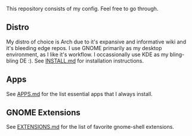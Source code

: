 This repository consists of my config. Feel free to go through.

## Distro
My distro of choice is Arch due to it's expansive and informative wiki and it's bleeding edge repos. I use GNOME primarily as my desktop environment, as I like it's workflow. I occassionally use KDE as my bling-bling DE :).
See [INSTALL.md](https://github.com/maydayv7/arch-btrfs/blob/main/INSTALL.md) for installation instructions.

## Apps
See [APPS.md](https://github.com/maydayv7/arch-btrfs/blob/main/APPS.md) for the list essential apps that I always install.

## GNOME Extensions
See [EXTENSIONS.md](https://github.com/maydayv7/arch-btrfs/blob/main/EXTENSIONS.md) for the list of favorite gnome-shell extensions.
